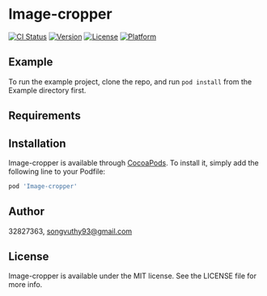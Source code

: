# Image-cropper

[![CI Status](https://img.shields.io/travis/32827363/Image-cropper.svg?style=flat)](https://travis-ci.org/32827363/Image-cropper)
[![Version](https://img.shields.io/cocoapods/v/Image-cropper.svg?style=flat)](https://cocoapods.org/pods/Image-cropper)
[![License](https://img.shields.io/cocoapods/l/Image-cropper.svg?style=flat)](https://cocoapods.org/pods/Image-cropper)
[![Platform](https://img.shields.io/cocoapods/p/Image-cropper.svg?style=flat)](https://cocoapods.org/pods/Image-cropper)

## Example

To run the example project, clone the repo, and run `pod install` from the Example directory first.

## Requirements

## Installation

Image-cropper is available through [CocoaPods](https://cocoapods.org). To install
it, simply add the following line to your Podfile:

```ruby
pod 'Image-cropper'
```

## Author

32827363, songvuthy93@gmail.com

## License

Image-cropper is available under the MIT license. See the LICENSE file for more info.

